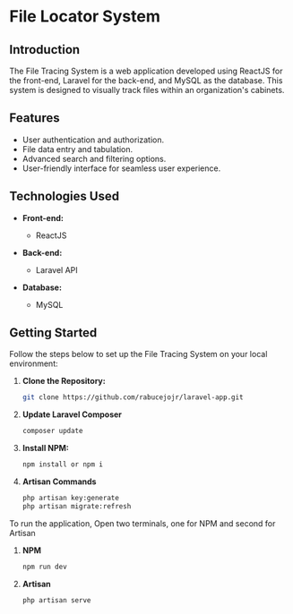 # File Locator System

## Introduction

The File Tracing System is a web application developed using ReactJS for the front-end, Laravel for the back-end, and MySQL as the database. This system is designed to visually track files within an organization's cabinets.

## Features

- User authentication and authorization.
- File data entry and tabulation.
- Advanced search and filtering options.
- User-friendly interface for seamless user experience.

## Technologies Used

- **Front-end:**
  - ReactJS

- **Back-end:**
  - Laravel API

- **Database:**
  - MySQL

## Getting Started

Follow the steps below to set up the File Tracing System on your local environment:

1. **Clone the Repository:**
   ```bash
   git clone https://github.com/rabucejojr/laravel-app.git
2. **Update Laravel Composer**
   ```bash
   composer update
3. **Install NPM:**
   ```bash
   npm install or npm i
3. **Artisan Commands**
   ```bash
   php artisan key:generate
   php artisan migrate:refresh

To run the application,
    Open two terminals, one for NPM and second for Artisan
1. **NPM**
   ```bash
   npm run dev
2. **Artisan**
   ```bash
   php artisan serve

